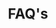 ---
title : "FAQ's"
description : "Häufig gestellte Fragen rund um das Thema Krypto-Spiele"
layout : "faq"
draft : false

faq:
  subtitle: "Häufige Fragen"
  title: "Frequently Asked Questions"


faq_item:
- title: "Wie viel kann ich verdienen?"
  content: "Das ist sehr unterschiedlich und hängt von verschiedenen Faktoren ab, die wir in einem anderen Artikel erkunden werden. Aber lassen Sie uns das Beispiel von Axie Infinity betrachten, da es derzeit eines der etabliertesten Spiele ist. Natürlich können Sie als Early Adopter eines neuen Spiels eine Menge Geld verdienen, aber wenn wir Axie als Ausgangspunkt nehmen, erhalten wir einen guten Überblick darüber, wie viel eine durchschnittliche Person verdienen kann. In Axie züchten Sie kleine Axies, bei denen es sich um NFTs handelt, und die Spieler verdienen im Durchschnitt 9-13$ pro Tag (300$/Monat). Es gibt weitere Möglichkeiten, diesen Betrag zu erhöhen, z.B. als Manager oder durch gleichzeitigen Einsatz, was zu einem durchschnittlichen Verdienst von 66$/Tag oder 2000$ im Monat führt."

- title: "Wie viel kostet es?"
  content: "Dies ist im Moment eine der größten Herausforderungen. Da die Popularität von NFT-Spielen zunimmt und einige Spiele immer beliebter werden, kosten selbst einfache Einstiegs-NFTs über hundert Dollar. Man muss jedoch bedenken, dass sie auch nach dem Kauf noch verkauft werden können, d.h. da die meisten Spiele wertbeständig sind oder sogar im Wert steigen, werden Sie Ihre Investition nach dem Spielen wahrscheinlich zurückbekommen. Der schwierige Kompromiss besteht darin, nach neuen Spielen Ausschau zu halten, bei denen NFTs noch relativ billig sind, aber auch kein Spiel zu wählen, das in den nächsten Tagen im Wert abstürzt. Betrachten wir Axie Infinity wieder als Beispiel, können Sie damit rechnen, rund 300$ für ein Starterset zu bezahlen, was relativ sicher ist, da Axie recht etabliert ist, aber dafür einen höheren Einstiegspreis hat."

- title: "Was brauche ich?"
  content: "Wenn Sie bereits Kryptowährungen besitzen, ist der Einstieg recht einfach. Oftmals können Sie einfach ein NFT mit etablierten Münzen wie BNB, ETH oder BTC kaufen und sofort mit dem Spielen beginnen. Wenn Sie noch keine Kryptowährungen besitzen, müssen Sie Ihre lokale FOREX-Währung (Euro, Dollar, ...) über eine Plattform wie Binance in Kryptowährungen umtauschen und diese dann auf Ihr Wallet übertragen. Werfen Sie einen Blick auf einige unserer Artikel, in denen der Vorgang erklärt wird."

- title: "Was ist eine Hardware-Geldbörse?"
  content: "Hardware-Geldbörsen sind eine zusätzliche Sicherheitsschicht für Ihr Krypto-Konto. Sie speichern das Krypto-Passwort offline, so dass Hacker im Falle eines Hackerangriffs auf Ihren Computer nicht auf das Passwort zugreifen können. Betrachten Sie es als einen Schlüssel, den Sie an einem sicheren Ort aufbewahren."

- title: "Ist es sicher, in Krypto-Spiele zu investieren?"
  content: "Krypto-Spiele sind nie völlig sicher. Kryptowährungen sind sehr volatil und können jeden Moment abstürzen. Die Vergangenheit hat gezeigt, dass Krypto sehr volatil ist, was bedeutet, dass Ihre gesamten Ersparnisse in einer Sekunde vernichtet werden können. Investieren Sie nie mehr als Sie können. Diese Website ist rein informativ und dient nicht der Anlageberatung. Wenden Sie sich für weitere Informationen an einen professionellen Anlageberater."

- title: "Warum stellen Sie diese Informationen zur Verfügung?"
  content: "Wir selbst lieben Crypto Games, und es ist definitiv die Zukunft des Gamings, die sich sogar mit dem Metaverse kreuzt. Daher werden Crypto Games in der Zukunft eine ernstzunehmende Beschäftigung sein und eine neue Möglichkeit, beim Spielen Geld zu verdienen."
---